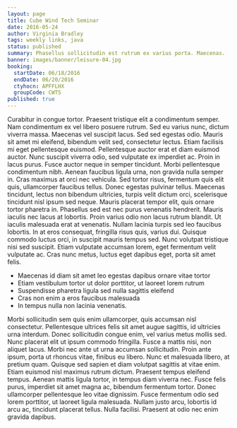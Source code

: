 ```yaml
---
layout: page
title: Cube Wind Tech Seminar
date: 2016-05-24
author: Virginia Bradley
tags: weekly links, java
status: published
summary: Phasellus sollicitudin est rutrum ex varius porta. Maecenas.
banner: images/banner/leisure-04.jpg
booking:
  startDate: 06/18/2016
  endDate: 06/20/2016
  ctyhocn: APFFLHX
  groupCode: CWTS
published: true
---
```

Curabitur in congue tortor. Praesent tristique elit a condimentum semper. Nam condimentum ex vel libero posuere rutrum. Sed eu varius nunc, dictum viverra massa. Maecenas vel suscipit lacus. Sed sed egestas odio. Mauris sit amet mi eleifend, bibendum velit sed, consectetur lectus. Etiam facilisis mi eget pellentesque euismod. Pellentesque auctor erat et diam euismod auctor. Nunc suscipit viverra odio, sed vulputate ex imperdiet ac. Proin in lacus purus. Fusce auctor neque in semper tincidunt. Morbi pellentesque condimentum nibh. Aenean faucibus ligula urna, non gravida nulla semper in. Cras maximus at orci nec vehicula.
Sed tortor risus, fermentum quis elit quis, ullamcorper faucibus tellus. Donec egestas pulvinar tellus. Maecenas tincidunt, lectus non bibendum ultricies, turpis velit dictum orci, scelerisque tincidunt nisl ipsum sed neque. Mauris placerat tempor elit, quis ornare tortor pharetra in. Phasellus sed est nec purus venenatis hendrerit. Mauris iaculis nec lacus at lobortis. Proin varius odio non lacus rutrum blandit. Ut iaculis malesuada erat at venenatis. Nullam lacinia turpis sed leo faucibus lobortis. In at eros consequat, fringilla risus quis, varius dui. Quisque commodo luctus orci, in suscipit mauris tempus sed. Nunc volutpat tristique nisi sed suscipit. Etiam vulputate accumsan lorem, eget fermentum velit vulputate ac. Cras nunc metus, luctus eget dapibus eget, porta sit amet felis.

* Maecenas id diam sit amet leo egestas dapibus ornare vitae tortor
* Etiam vestibulum tortor ut dolor porttitor, ut laoreet lorem rutrum
* Suspendisse pharetra ligula sed nulla sagittis eleifend
* Cras non enim a eros faucibus malesuada
* In tempus nulla non lacinia venenatis.

Morbi sollicitudin sem quis enim ullamcorper, quis accumsan nisl consectetur. Pellentesque ultrices felis sit amet augue sagittis, id ultricies urna interdum. Donec sollicitudin congue enim, vel varius metus mollis sed. Nunc placerat elit ut ipsum commodo fringilla. Fusce a mattis nisi, non aliquet lacus. Morbi nec ante ut urna accumsan sollicitudin. Proin ante ipsum, porta ut rhoncus vitae, finibus eu libero. Nunc et malesuada libero, at pretium quam. Quisque sed sapien et diam volutpat sagittis at vitae enim. Etiam euismod nisl maximus rutrum dictum.
Praesent tempus eleifend tempus. Aenean mattis ligula tortor, in tempus diam viverra nec. Fusce felis purus, imperdiet sit amet magna ac, bibendum fermentum tortor. Donec ullamcorper pellentesque leo vitae dignissim. Fusce fermentum odio sed lorem porttitor, ut laoreet ligula malesuada. Nullam justo arcu, lobortis id arcu ac, tincidunt placerat tellus. Nulla facilisi. Praesent at odio nec enim gravida dapibus.
